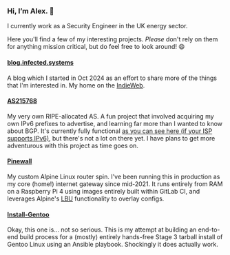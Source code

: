 ### Hi, I’m Alex. 👋

I currently work as a Security Engineer in the UK energy sector.

Here you'll find a few of my interesting projects. _Please_ don't rely on them for anything mission critical, but do feel free to look around! 😄

#### [blog.infected.systems](https://blog.infected.systems)
A blog which I started in Oct 2024 as an effort to share more of the things that I'm interested in. My home on the [IndieWeb](https://indieweb.org/).

#### [AS215768](https://bgp.tools/as/215768)
My very own RIPE-allocated AS. A fun project that involved acquiring my own IPv6 prefixes to advertise, and learning far more than I wanted to know about BGP. It's currently fully functional [as you can see here (if your ISP supports IPv6)](https://as215768.net), but there's not a lot on there yet. I have plans to get more adventurous with this project as time goes on.

#### [Pinewall](https://github.com/alexhaydock/pinewall)
My custom Alpine Linux router spin. I've been running this in production as my core (home!) internet gateway since mid-2021. It runs entirely from RAM on a Raspberry Pi 4 using images entirely built within GitLab CI, and leverages Alpine's [LBU](https://wiki.alpinelinux.org/wiki/Alpine_local_backup) functionality to overlay configs.

#### [Install-Gentoo](https://github.com/alexhaydock/install-gentoo)
Okay, this one is... not so serious. This is my attempt at building an end-to-end build process for a (mostly) entirely hands-free Stage 3 tarball install of Gentoo Linux using an Ansible playbook. Shockingly it does actually work.
